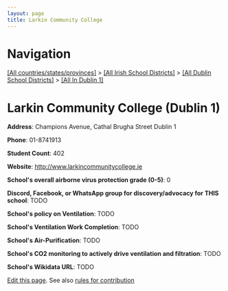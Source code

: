 ```yaml
---
layout: page
title: Larkin Community College
---
```

# Navigation

[[All countries/states/provinces]](../../../..) > [[All Irish School Districts]](../../..) > [[All Dublin School Districts]](../..) > [[All In Dublin 1]](..)

# Larkin Community College (Dublin 1)

**Address**: Champions Avenue, Cathal Brugha Street Dublin 1

**Phone**: 01-8741913

**Student Count**: 402

**Website**: <http://www.larkincommunitycollege.ie>

**School's overall airborne virus protection grade (0-5)**: 0

**Discord, Facebook, or WhatsApp group for discovery/advocacy for THIS school**: TODO

**School's policy on Ventilation**: TODO

**School's Ventilation Work Completion**: TODO

**School's Air-Purification**: TODO

**School's CO2 monitoring to actively drive ventilation and filtration**: TODO

**School's Wikidata URL**: TODO


[Edit this page](https://github.com/ventilate-schools/Ireland/edit/main/./Dublin_1/Larkin_Community_College.md). See also [rules for contribution](../../../contribution-rules/)